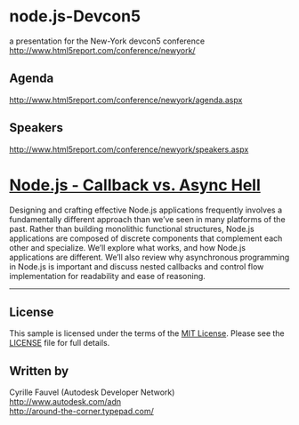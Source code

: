 # node.js-Devcon5
a presentation for the New-York devcon5 conference
http://www.html5report.com/conference/newyork/

## Agenda
http://www.html5report.com/conference/newyork/agenda.aspx

## Speakers
http://www.html5report.com/conference/newyork/speakers.aspx


# [Node.js - Callback vs. Async Hell](http://www.html5report.com/conference/newyork/agenda.aspx?t=#CS-03)

Designing and crafting effective Node.js applications frequently involves a fundamentally different approach than we’ve seen in many platforms of the past. 
Rather than building monolithic functional structures, Node.js applications are composed of discrete components that complement each other and specialize. 
We’ll explore what works, and how Node.js applications are different. We’ll also review why asynchronous programming in Node.js is important and discuss 
nested callbacks and control flow implementation for readability and ease of reasoning.


--------

## License

This sample is licensed under the terms of the [MIT License](http://opensource.org/licenses/MIT). Please see the [LICENSE](LICENSE) file for full details.


## Written by

Cyrille Fauvel (Autodesk Developer Network)<br />
http://www.autodesk.com/adn<br />
http://around-the-corner.typepad.com/<br />
